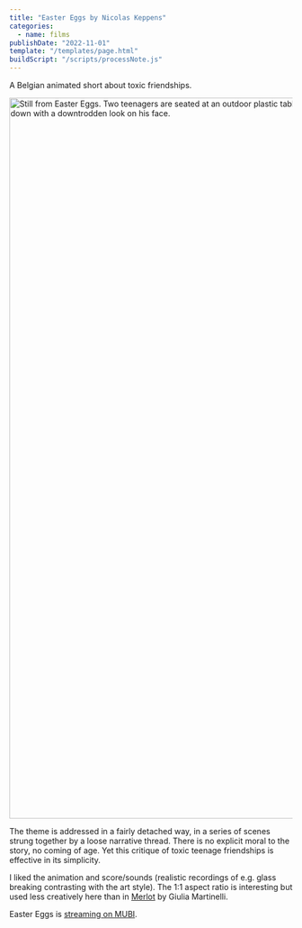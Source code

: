 ```yaml
---
title: "Easter Eggs by Nicolas Keppens"
categories:
  - name: films
publishDate: "2022-11-01"
template: "/templates/page.html"
buildScript: "/scripts/processNote.js"
---
```


A Belgian animated short about toxic friendships.

<img width="1280" height="720" style="aspect-ratio:1280/720;height:auto;" src="https://www.themoviedb.org/t/p/original/yeTYvSubiRU8OTfQ7VCb1PJbbHN.jpg" alt="Still from Easter Eggs. Two teenagers are seated at an outdoor plastic table having milkshakes. Kevin, on the left, looks away at something happening offscreen. On the right, Jason looks down with a downtrodden look on his face." />

The theme is addressed in a fairly detached way, in a series of scenes strung together by a loose narrative thread. There is no explicit moral to the story, no coming of age. Yet this critique of toxic teenage friendships is effective in its simplicity.

I liked the animation and score/sounds (realistic recordings of e.g. glass breaking contrasting with the art style). The 1:1 aspect ratio is interesting but used less creatively here than in [Merlot](https://vimeo.com/356409246) by Giulia Martinelli.

Easter Eggs is [streaming on MUBI](https://mubi.com/films/easter-eggs-2020).
